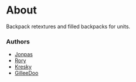 # About

Backpack retextures and filled backpacks for units.

### Authors

- [Jonpas](https://github.com/jonpas)
- [Rory](https://github.com/SyMP2005)
- [Kresky](https://github.com/Kresky)
- [GilleeDoo](https://github.com/GilleeDoo)
